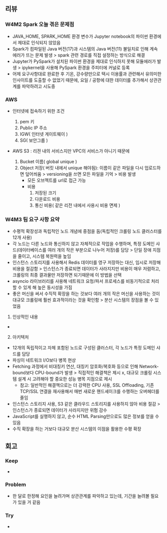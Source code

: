 ## 리뷰

### W4M2 Spark 오늘 겪은 문제점
- JAVA_HOME, SPARK_HOME 환경 변수가 Jupyter notebook의 파이썬 환경에서 제대로 인식되지 않았음
- Spark가 컴파일된 Java 버전(17)과 시스템의 Java 버전(11) 불일치로 인해 계속 에러가 뜨는 문제 발생 > spark 관련 경로를 직접 설정하는 방식으로 해결
- Jupyter가 PySpark가 설치된 파이썬 환경을 제대로 인식하지 못해 모듈에러가 발생 > ipykernel을 사용해 PySpark 환경을 주피터에 커널로 등록
- 어제 요구사항대로 완료한 후 기온, 강수량만으로 택시 이용률과 관련해서 유의미한 인사이트를 도출할 수 없었기 때문에, 요일 / 공항에 대한 데이터를 추가해서 상관관계를 파악하려고 시도중

### AWS
- 인터넷에 접속하기 위한 조건
  1. pem 키
  2. Public IP 주소
  3. IGW( 인터넷 게이트웨이 )
  4. SG( 보안그룹 )

- AWS S3 : 리젼 내의 서비스지만 VPC의 서비스가 아니기 때문에 
  1. Bucket 이름( global unique )
  2. Object 저장( 버킷 내에서 unique 해야됨): 이름이 같은 파일을 다시 업로드하면 덮어씌움 > versioning을 쓰면 모든 파일을 기억 > 비용 발생
     - 모든 오브젝트를 url로 접근 가능
     - 비용
       1. 저장된 크기
       2. 다운로드 비용
       3. 통신 비용( 같은 리전 내에서 사용시 비용 면제 )

### W4M3 팀 요구 사항 요약
- 수평적 확장성과 독립적인 노드 개념에 중점을 둠(독립적인 크롤링 노드 클러스터를 12개 사용)
- 각 노드는 다른 노드와 통신하지 않고 자체적으로 작업을 수행하며, 특정 도메인 샤드(데이터베이스를 여러 개의 작은 부분으로 나누어 저장)를 담당 > 단일 장애 지점을 줄이고, 시스템 복원력을 높임
- 인스턴스 스토리지를 사용해서 Redis 데이터를 영구 저장하는 대신, 임시로 저장해 비용을 절감함 > 인스턴스가 종료되면 데이터가 사라지지만 비용이 매우 저렴하고, 크롤링의 최종 결과물만 저장하면 되기때문에 이 방법을 선택
- asyncio 라이브러리를 사용해 네트워크 요청/파서 프로세스를 비동기적으로 처리할 수 있게 해 높은 동시성을 가짐
- 좋은 머신을 써서 수직적 확장을 하는 것보다 여러 개의 작은 머신을 사용하는 것이 대규모 크롤링에 훨씬 효과적이라는 것을 확인함 > 분산 시스템의 장점을 볼 수 있었음

1. 인상적인 내용
  - 

2. 아키텍처
  - 12개의 독립적이고 자체 포함된 노드로 구성된 클러스터, 각 노드가 특정 도메인 샤드를 담당
  - 파싱이 네트워크 I/O보다 병목 현상
  - Fetching 과정에서 비대칭키 연산, 대칭키 암호화/복호화 등으로 인해 Network-bound보다 CPU-bound가 발생 > 직접적인 해결책은 제시 x, 대규모 크롤링 시스템 설계 시 고려해야 할 중요한 성능 병목 지점으로 제시
    - 참고: 일반적인 해결책으로는 더 강력한 CPU 사용, SSL Offloading, 기존 TCP/SSL 연결을 재사용해서 매번 새로운 핸드셰이크를 수행하는 오버헤더를 줄임
  - 인스턴스 스토리지 사용, S3 같은 클라우드 스토리지를 사용하지 않아 비용 절감 > 인스턴스가 종료되면 데이터가 사라지지만 위험 감수
  - JavaScript를 실행하지 않고, 순수 HTML Parsing만으로도 많은 정보를 얻을 수 있음
  - 수직 확장을 하는 거보다 대규모 분산 시스템의 이점을 활용한 수평 확장

## 회고
  
### Keep
- 

### Problem
- 한 달로 한정해 요인을 늘려가며 상관관계를 파악하고 있는데, 기간을 늘려볼 필요가 있을 거 같음

### Try
- 
